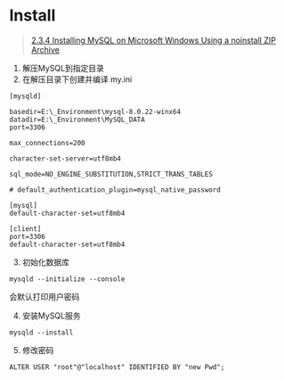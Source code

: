 # Install

> [2.3.4 Installing MySQL on Microsoft Windows Using a noinstall ZIP Archive](https://dev.mysql.com/doc/refman/8.0/en/windows-install-archive.html)

1. 解压MySQL到指定目录
2. 在解压目录下创建并编译 my.ini

```
[mysqld]

basedir=E:\_Environment\mysql-8.0.22-winx64
datadir=E:\_Environment\MySQL_DATA
port=3306

max_connections=200

character-set-server=utf8mb4

sql_mode=NO_ENGINE_SUBSTITUTION,STRICT_TRANS_TABLES 

# default_authentication_plugin=mysql_native_password

[mysql]
default-character-set=utf8mb4

[client]
port=3306
default-character-set=utf8mb4
```

3. 初始化数据库

```shell script
mysqld --initialize --console
```

会默认打印用户密码

4. 安装MySQL服务

```shell script
mysqld --install
```

5. 修改密码

```mysql
ALTER USER "root"@"localhost" IDENTIFIED BY "new Pwd";
```


